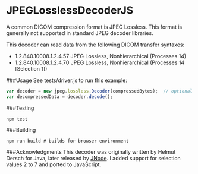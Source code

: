 JPEGLosslessDecoderJS
=====
A common DICOM compression format is JPEG Lossless.  This format is generally not supported in standard JPEG decoder libraries. 

This decoder can read data from the following DICOM transfer syntaxes:

- 1.2.840.10008.1.2.4.57    JPEG Lossless, Nonhierarchical (Processes 14)
- 1.2.840.10008.1.2.4.70    JPEG Lossless, Nonhierarchical (Processes 14 [Selection 1])

###Usage
See tests/driver.js to run this example:

```javascript
var decoder = new jpeg.lossless.Decoder(compressedBytes);  // optional second parameter to specify 1 or 2 byte output
var decompressedData = decoder.decode();
```

###Testing
```shell
npm test
```

###Building
```shell
npm run build # builds for browser environment
```

###Acknowledgments
This decoder was originally written by Helmut Dersch for Java, later released by [JNode](https://github.com/jnode/jnode).  I added support for selection values 2 to 7 and ported to JavaScript.
